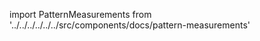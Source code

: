 
import PatternMeasurements from '../../../../../../src/components/docs/pattern-measurements'

<PatternMeasurements pattern='carlton' />

